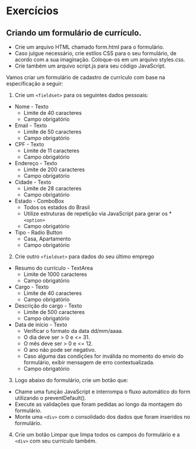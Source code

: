 # Exercícios

## Criando um formulário de currículo.

- Crie um arquivo HTML chamado form.html para o formulário.
- Caso julgue necessário, crie estilos CSS para o seu formulário, de acordo com a sua imaginação. Coloque-os em um arquivo styles.css.
- Crie também um arquivo script.js para seu código JavaScript.

Vamos criar um formulário de cadastro de currículo com base na especificação a seguir:

1. Crie um `<fieldset>` para os seguintes dados pessoais:

- Nome - Texto
  - Limite de 40 caracteres
  - Campo obrigatório
- Email - Texto
  - Limite de 50 caracteres
  - Campo obrigatório
- CPF - Texto
  - Limite de 11 caracteres
  - Campo obrigatório
- Endereço - Texto
  - Limite de 200 caracteres
  - Campo obrigatório
- Cidade - Texto
  - Limite de 28 caracteres
  - Campo obrigatório
- Estado - ComboBox
  - Todos os estados do Brasil
  - Utilize estruturas de repetição via JavaScript para gerar os \*`<option>`
  - Campo obrigatório
- Tipo - Radio Button
  - Casa, Apartamento
  - Campo obrigatório

2. Crie outro `<fieldset>` para dados do seu último emprego

- Resumo do currículo - TextArea
  - Limite de 1000 caracteres
  - Campo obrigatório
- Cargo - Texto
  - Limite de 40 caracteres
  - Campo obrigatório
- Descrição do cargo - Texto
  - Limite de 500 caracteres
  - Campo obrigatório
- Data de início - Texto
  - Verificar o formato da data dd/mm/aaaa.
  - O dia deve ser > 0 e <= 31.
  - O mês deve ser > 0 e <= 12.
  - O ano não pode ser negativo.
  - Caso alguma das condições for inválida no momento do envio do formulário, exibir mensagem de erro contextualizada.
  - Campo obrigatório

3. Logo abaixo do formulário, crie um botão que:

- Chame uma função JavaScript e interrompa o fluxo automático do form utilizando o preventDefault().
- Execute as validações que foram pedidas ao longo da montagem do formulário.
- Monte uma `<div>` com o consolidado dos dados que foram inseridos no formulário.

4. Crie um botão Limpar que limpa todos os campos do formulário e a `<div>` com seu currículo também.
